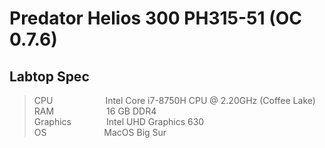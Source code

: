 # Predator Helios 300 PH315-51 (OC 0.7.6)
## Labtop Spec

> CPU&emsp;&emsp;&emsp;&emsp;&emsp;&emsp;Intel Core i7-8750H CPU @ 2.20GHz (Coffee Lake)  
> RAM&emsp;&emsp;&emsp;&emsp;&emsp;&emsp;16 GB DDR4  
> Graphics&emsp;&emsp;&emsp;&emsp;Intel UHD Graphics 630  
> OS&emsp;&emsp;&emsp;&emsp;&emsp;&emsp;&nbsp;&nbsp;MacOS Big Sur
